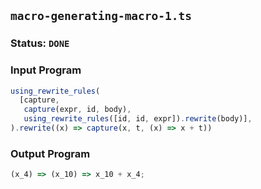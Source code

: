 ## `macro-generating-macro-1.ts`

### Status: `DONE`

### Input Program

```typescript
using_rewrite_rules(
  [capture,
   capture(expr, id, body), 
   using_rewrite_rules([id, id, expr]).rewrite(body)],
).rewrite((x) => capture(x, t, (x) => x + t))
```

### Output Program

```typescript
(x_4) => (x_10) => x_10 + x_4;
```

